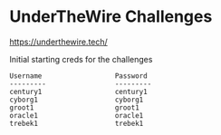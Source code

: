 # UnderTheWire Challenges
https://underthewire.tech/

Initial starting creds for the challenges
```
Username                  Password
---------                 ---------
century1                  century1
cyborg1                   cyborg1
groot1                    groot1
oracle1                   oracle1
trebek1                   trebek1
```